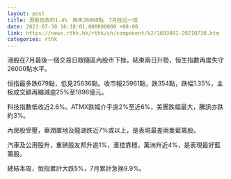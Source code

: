 ```yaml
---
layout: post
title: 港股低收約1.4%　再失26000點　7月挫近一成
date: 2021-07-30 16:18:01.000000000 +08:00
link: https://news.rthk.hk/rthk/ch/component/k2/1603401-20210730.htm
categories: rthk
---
```


港股在7月最後一個交易日跟隨區內股市下挫，結束兩日升勢，恒生指數再度失守26000點水平。

恒指最多跌679點，低見25636點。收市報25961點，跌354點，跌幅1.35%，主板成交額再縮減逾25%至1896億元。

科技指數低收近2.6%。ATMX跌幅介乎逾2%至近6%，美團跌幅最大，騰訊亦跌約3%。

內房股受壓，華潤置地及龍湖跌近7%或以上，是表現最差兩隻藍籌股。

汽車及公用股升，重磅股友邦升逾1%，滙控靠穩，萬洲升近4%，是表現最好藍籌股。

總結本周，恒指累計大跌5%，7月累計急挫9.9%。
